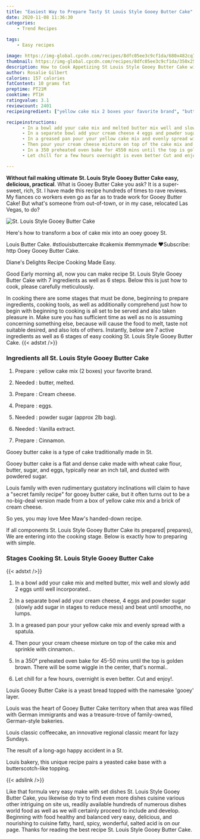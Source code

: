 ```yaml
---
title: "Easiest Way to Prepare Tasty St Louis Style Gooey Butter Cake"
date: 2020-11-08 11:36:30
categories:
    - Trend Recipes
    
tags:
    - Easy recipes

image: https://img-global.cpcdn.com/recipes/8dfc05ee3c9cf1da/680x482cq70/st-louis-style-gooey-butter-cake-recipe-main-photo.jpg
thumbnail: https://img-global.cpcdn.com/recipes/8dfc05ee3c9cf1da/350x250cq70/st-louis-style-gooey-butter-cake-recipe-main-photo.jpg
description: How to Cook Appetizing St Louis Style Gooey Butter Cake with 7 ingredients and 6 stages of easy cooking.
author: Rosalie Gilbert
calories: 157 calories
fatContent: 10 grams fat
preptime: PT21M
cooktime: PT1H
ratingvalue: 3.1
reviewcount: 2401
recipeingredient: ["yellow cake mix 2 boxes your favorite brand", "butter melted", "Cream cheese", "eggs", "powder sugar approx 2lb bag", "Vanilla extract", "Cinnamon"]

recipeinstructions: 
      - In a bowl add your cake mix and melted butter mix well and slowly add 2 eggs until well incorporated 
      - In a separate bowl add your cream cheese 4 eggs and powder sugar slowly add sugar in stages to reduce mess and beat until smoothe no lumps 
      - In a greased pan pour your yellow cake mix and evenly spread with a spatula 
      - Then pour your cream cheese mixture on top of the cake mix and sprinkle with cinnamon 
      - In a 350 preheated oven bake for 4550 mins until the top is golden brown There will be some wiggle in the center thats normal 
      - Let chill for a few hours overnight is even better Cut and enjoy

---
```




**Without fail making ultimate St. Louis Style Gooey Butter Cake easy, delicious, practical**. What is Gooey Butter Cake you ask? It is a super-sweet, rich, St. I have made this recipe hundreds of times to rave reviews. My fiances co workers even go as far as to trade work for Gooey Butter Cake! But what&#39;s someone from out-of-town, or in my case, relocated Las Vegas, to do?


![St. Louis Style Gooey Butter Cake](https://img-global.cpcdn.com/recipes/8dfc05ee3c9cf1da/680x482cq70/st-louis-style-gooey-butter-cake-recipe-main-photo.jpg "St. Louis Style Gooey Butter Cake")



Here&#39;s how to transform a box of cake mix into an ooey gooey St.

Louis Butter Cake. #stlouisbuttercake #cakemix #emmymade ❤️Subscribe: http Ooey Gooey Butter Cake.

Diane&#39;s Delights Recipe Cooking Made Easy.


Good Early morning all, now you can make recipe St. Louis Style Gooey Butter Cake with 7 ingredients as well as 6 steps. Below this is just how to cook, please carefully meticulously.

In cooking there are some stages that must be done, beginning to prepare ingredients, cooking tools, as well as additionally comprehend just how to begin with beginning to cooking is all set to be served and also taken pleasure in. Make sure you has sufficient time as well as no is assuming concerning something else, because will cause the food to melt, taste not suitable desired, and also lots of others. Instantly, below are 7 active ingredients as well as 6 stages of easy cooking St. Louis Style Gooey Butter Cake.
{{< adstxt />}}

### Ingredients all St. Louis Style Gooey Butter Cake


1. Prepare  : yellow cake mix (2 boxes) your favorite brand.

1. Needed  : butter, melted.

1. Prepare  : Cream cheese.

1. Prepare  : eggs.

1. Needed  : powder sugar (approx 2lb bag).

1. Needed  : Vanilla extract.

1. Prepare  : Cinnamon.


Gooey butter cake is a type of cake traditionally made in St.

Gooey butter cake is a flat and dense cake made with wheat cake flour, butter, sugar, and eggs, typically near an inch tall, and dusted with powdered sugar.

Louis family with even rudimentary gustatory inclinations will claim to have a &#34;secret family recipe&#34; for gooey butter cake, but it often turns out to be a no-big-deal version made from a box of yellow cake mix and a brick of cream cheese.

So yes, you may love Mee Maw&#39;s handed-down recipe.


If all components St. Louis Style Gooey Butter Cake its prepared| prepares}, We are entering into the cooking stage. Below is exactly how to preparing with simple.

### Stages Cooking St. Louis Style Gooey Butter Cake

{{< adstxt />}}


1. In a bowl add your cake mix and melted butter, mix well and slowly add 2 eggs until well incorporated..



1. In a separate bowl add your cream cheese, 4 eggs and powder sugar (slowly add sugar in stages to reduce mess) and beat until smoothe, no lumps.



1. In a greased pan pour your yellow cake mix and evenly spread with a spatula.



1. Then pour your cream cheese mixture on top of the cake mix and sprinkle with cinnamon..



1. In a 350° preheated oven bake for 45-50 mins until the top is golden brown. There will be some wiggle in the center, that&#39;s normal..



1. Let chill for a few hours, overnight is even better. Cut and enjoy!.




Louis Gooey Butter Cake is a yeast bread topped with the namesake &#39;gooey&#39; layer.

Louis was the heart of Gooey Butter Cake territory when that area was filled with German immigrants and was a treasure-trove of family-owned, German-style bakeries.

Louis classic coffeecake, an innovative regional classic meant for lazy Sundays.

The result of a long-ago happy accident in a St.

Louis bakery, this unique recipe pairs a yeasted cake base with a butterscotch-like topping.


{{< adslink />}}

Like that formula very easy make with set dishes St. Louis Style Gooey Butter Cake, you likewise do try to find even more dishes cuisine various other intriguing on site us, readily available hundreds of numerous dishes world food as well as we will certainly proceed to include and develop. Beginning with food healthy and balanced very easy, delicious, and nourishing to cuisine fatty, hard, spicy, wonderful, salted acid is on our page. Thanks for reading the best recipe St. Louis Style Gooey Butter Cake.
